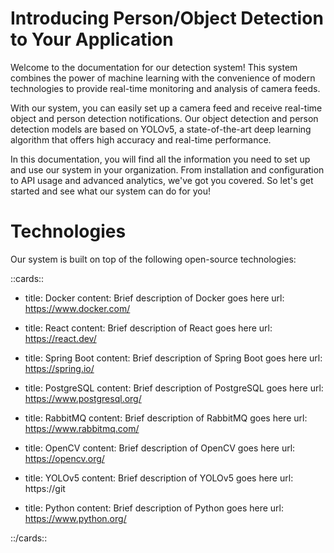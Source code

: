 # Introducing Person/Object Detection to Your Application

Welcome to the documentation for our detection system! This system combines the power of machine learning with the convenience of modern technologies to provide real-time monitoring and analysis of camera feeds.

With our system, you can easily set up a camera feed and receive real-time object and person detection notifications. Our object detection and person detection models are based on YOLOv5, a state-of-the-art deep learning algorithm that offers high accuracy and real-time performance.

In this documentation, you will find all the information you need to set up and use our system in your organization. From installation and configuration to API usage and advanced analytics, we've got you covered. So let's get started and see what our system can do for you!

# Technologies

Our system is built on top of the following open-source technologies:

::cards::

- title: Docker
  content: Brief description of Docker goes here
  url: https://www.docker.com/

- title: React
  content: Brief description of React goes here
  url: https://react.dev/

- title: Spring Boot
  content: Brief description of Spring Boot goes here
  url: https://spring.io/

- title: PostgreSQL
  content: Brief description of PostgreSQL goes here
  url: https://www.postgresql.org/

- title: RabbitMQ
  content:  Brief description of RabbitMQ goes here
  url: https://www.rabbitmq.com/

- title: OpenCV
  content:  Brief description of OpenCV goes here
  url: https://opencv.org/

- title: YOLOv5
  content:  Brief description of YOLOv5 goes here
  url: https://git

- title: Python
  content: Brief description of Python goes here
  url: https://www.python.org/

::/cards::